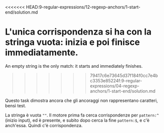 <<<<<<< HEAD:9-regular-expressions/12-regexp-anchors/1-start-end/solution.md

L'unica corrispondenza si ha con la stringa vuota: inizia e poi finisce immediatamente.
=======
An empty string is the only match: it starts and immediately finishes.
>>>>>>> 79417c6e73645d37f184f0cc7e4bc3353e85224f:9-regular-expressions/04-regexp-anchors/1-start-end/solution.md

Questo task dimostra ancora che gli ancoraggi non rappresentano caratteri, bensì test.

La stringa è vuota `""`. Il motore prima fa cerca corrispondenze per `pattern:^` (inizio input), ed è presente, e subito dopo cerca la fine `pattern:$`, e c'è anch'essa. Quindi c'è corrispondenza.
